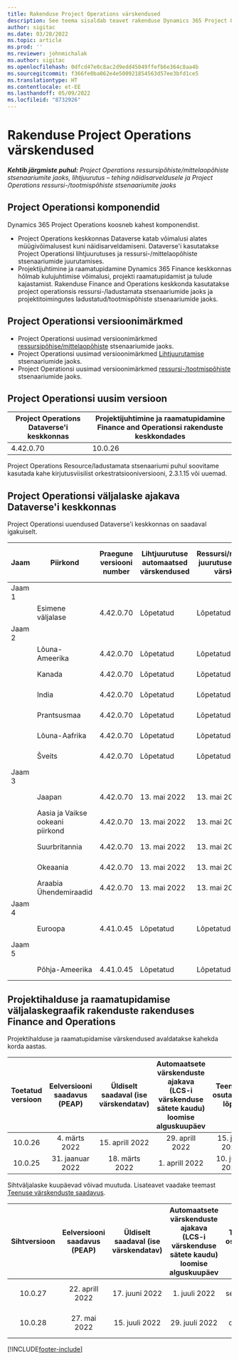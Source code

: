 ```yaml
---
title: Rakenduse Project Operations värskendused
description: See teema sisaldab teavet rakenduse Dynamics 365 Project Operations väljastatud versioonide kohta.
author: sigitac
ms.date: 03/28/2022
ms.topic: article
ms.prod: ''
ms.reviewer: johnmichalak
ms.author: sigitac
ms.openlocfilehash: 0dfcd47e0c8ac2d9edd45049ffefb6e364c8aa4b
ms.sourcegitcommit: f366fe0ba062e4e500921854563d57ee3bfd1ce5
ms.translationtype: HT
ms.contentlocale: et-EE
ms.lasthandoff: 05/09/2022
ms.locfileid: "8732926"
---
```

# <a name="project-operations-updates"></a>Rakenduse Project Operations värskendused

_**Kehtib järgmiste puhul:** Project Operations ressursipõhiste/mittelaopõhiste stsenaariumite jaoks, lihtjuurutus – tehing näidisarveldusele ja Project Operations ressursi-/tootmispõhiste stsenaariumite jaoks_



## <a name="project-operations-components"></a>Project Operationsi komponendid

Dynamics 365 Project Operations koosneb kahest komponendist.

- Project Operations keskkonnas Dataverse katab võimalusi alates müügivõimalusest kuni näidisarveldamiseni. Dataverse'i kasutatakse Project Operationsi lihtjuurutuses ja ressursi-/mittelaopõhiste stsenaariumide juurutamises.
- Projektijuhtimine ja raamatupidamine Dynamics 365 Finance keskkonnas hõlmab kulujuhtimise võimalusi, projekti raamatupidamist ja tulude kajastamist. Rakenduse Finance and Operations keskkonda kasutatakse project operationsis ressursi-/ladustamata stsenaariumide jaoks ja projektitoimingutes ladustatud/tootmispõhiste stsenaariumide jaoks.

## <a name="project-operations-release-notes"></a>Project Operationsi versioonimärkmed
- Project Operationsi uusimad versioonimärkmed [ressursipõhise/mittelaopõhiste](whats-new-may-2022-resource-based.md) stsenaariumide jaoks.
- Project Operationsi uusimad versioonimärkmed [Lihtjuurutamise](../pro/whats-new/whats-new-may-2022-lite.md) stsenaariumide jaoks.
- Project Operationsi uusimad versioonimärkmed [ ressursi-/tootmispõhiste](../prod-pma/whats-new/whats-new-oct-2021-stocked.md) stsenaariumide jaoks.

## <a name="project-operations-latest-version"></a>Project Operationsi uusim versioon

| Project Operations Dataverse'i keskkonnas | Projektijuhtimine ja raamatupidamine Finance and Operationsi rakenduste keskkondades | 
| --- | --- |
| 4.42.0.70 | 10.0.26 |

Project Operations Resource/ladustamata stsenaariumi puhul soovitame kasutada kahe kirjutusviisilist orkestratsiooniversiooni, 2.3.1.15 või uuemad.

## <a name="release-schedule-for-project-operations-on-dataverse-environment"></a>Project Operationsi väljalaske ajakava Dataverse'i keskkonnas

Project Operationsi uuendused Dataverse'i keskkonnas on saadaval igakuiselt. 

| Jaam | Piirkond | Praegune versiooni number | Lihtjuurutuse automaatsed värskendused | Ressursi/mitteloapõhise juurutuse automaatsed värskendused | Järgmise versiooni number | Järgmine versioon üldiselt saadaval |
|-----------|-----------------------|-----------------|--------------------|---------------------|---------------------|---------------------|
| Jaam 1 |   &nbsp;              |    &nbsp;       | &nbsp;             |      &nbsp;         |      &nbsp;         |      &nbsp;         |
|   &nbsp;  | Esimene väljalase         |  4.42.0.70      | Lõpetatud           | Lõpetatud            | TBD                 | 27. mai 2022        |
| Jaam 2 |   &nbsp;              |    &nbsp;       | &nbsp;             |      &nbsp;         |      &nbsp;         |      &nbsp;         |
|   &nbsp;  | Lõuna-Ameerika         |  4.42.0.70      | Lõpetatud           | Lõpetatud            | TBD                 | 27. mai 2022        |
|   &nbsp;  | Kanada                |  4.42.0.70      | Lõpetatud           | Lõpetatud            | TBD                 | 27. mai 2022        |
|   &nbsp;  | India                 |  4.42.0.70      | Lõpetatud           | Lõpetatud            | TBD                 | 27. mai 2022        |
|   &nbsp;  | Prantsusmaa                |  4.42.0.70      | Lõpetatud           | Lõpetatud            | TBD                 | 27. mai 2022        |
|   &nbsp;  | Lõuna-Aafrika          |  4.42.0.70      | Lõpetatud           | Lõpetatud            | TBD                 | 27. mai 2022        |
|   &nbsp;  | Šveits           |  4.42.0.70      | Lõpetatud           | Lõpetatud            | TBD                 | 27. mai 2022        |
| Jaam 3 |      &nbsp;           |     &nbsp;      |     &nbsp;         |      &nbsp;         |      &nbsp;         |      &nbsp;         |
|   &nbsp;  | Jaapan                 |  4.42.0.70      | 13. mai 2022       | 13. mai 2022        | TBD                 | 03. juuni 2022       |
|   &nbsp;  | Aasia ja Vaikse ookeani piirkond          |  4.42.0.70      | 13. mai 2022       | 13. mai 2022        | TBD                 | 03. juuni 2022       |
|   &nbsp;  | Suurbritannia         |  4.42.0.70      | 13. mai 2022       | 13. mai 2022        | TBD                 | 03. juuni 2022       |
|   &nbsp;  | Okeaania               |  4.42.0.70      | 13. mai 2022       | 13. mai 2022        | TBD                 | 03. juuni 2022       |
|   &nbsp;  | Araabia Ühendemiraadid  |  4.42.0.70      | 13. mai 2022       | 13. mai 2022        | TBD                 | 03. juuni 2022       |
| Jaam 4 |     &nbsp;            |     &nbsp;      |     &nbsp;         |      &nbsp;         |      &nbsp;         |      &nbsp;         |
|   &nbsp;  | Euroopa                |  4.41.0.45      | Lõpetatud           | Lõpetatud            | 4.42.0.70           | 13. mai 2022        |
| Jaam 5 |     &nbsp;            |     &nbsp;      |     &nbsp;         |      &nbsp;         |      &nbsp;         |      &nbsp;         |
|   &nbsp;  | Põhja-Ameerika         |  4.41.0.45      | Lõpetatud           | Lõpetatud            | 4.42.0.70           | 20. mai 2022        |

## <a name="release-schedule-for-project-management-and-accounting-in-the-finance-and-operations-apps-environment"></a>Projektihalduse ja raamatupidamise väljalaskegraafik rakenduste rakenduses Finance and Operations

Projektihalduse ja raamatupidamise värskendused avaldatakse kahekda korda aastas.

|Toetatud versioon| Eelversiooni saadavus (PEAP) | Üldiselt saadaval (ise värskendatav) | Automaatsete värskenduste ajakava (LCS-i värskenduse sätete kaudu) loomise alguskuupäev |   Teenuse osutamise lõpp   |
|:---------------:|:---------------------------:|:---------------------------------:|:--------------------------------------------------------------------:|:------------------:|
|     10.0.26     |      4. märts 2022          |        15. aprill 2022             |                          29. aprill 2022                              | 15. juuli 2022      |
|     10.0.25     |      31. jaanuar 2022       |        18. märts 2022             |                          1. aprill 2022                               | 10. juuni 2022      |


Sihtväljalaske kuupäevad võivad muutuda. Lisateavet vaadake teemast [Teenuse värskenduste saadavus](/dynamics365/fin-ops-core/fin-ops/get-started/public-preview-releases?toc=%2fdynamics365%2ffinance%2ftoc.json).

|Sihtversioon | Eelversiooni saadavus (PEAP) | Üldiselt saadaval (ise värskendatav) | Automaatsete värskenduste ajakava (LCS-i värskenduse sätete kaudu) loomise alguskuupäev |   Teenuse osutamise lõpp   |
|:---------------:|:---------------------------:|:---------------------------------:|:--------------------------------------------------------------------:|:------------------:|
|     10.0.27     |      22. aprill 2022         |        17. juuni 2022              |                          1. juuli 2022                                | 16. september 2022 |
|     10.0.28     |      27. mai 2022           |        15. juuli 2022              |                          29. juuli 2022                               | 21. oktoober 2022   |

[!INCLUDE[footer-include](../includes/footer-banner.md)]
